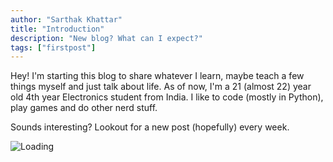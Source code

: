 ```yaml
---
author: "Sarthak Khattar"
title: "Introduction"
description: "New blog? What can I expect?"
tags: ["firstpost"]
---
```


Hey! I'm starting this blog to share whatever I learn, maybe teach a few things myself and just talk about life. As of now, I'm a 21 (almost 22) year old 4th year Electronics student from India. I like to code (mostly in Python), play games and do other nerd stuff.

Sounds interesting? Lookout for a new post (hopefully) every week.

![Loading](/static/1_introduction/loading.gif)